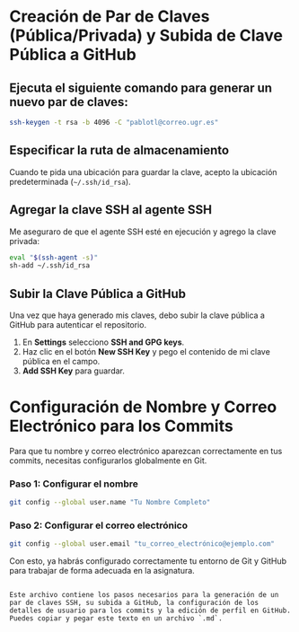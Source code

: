 # Creación de Par de Claves (Pública/Privada) y Subida de Clave Pública a GitHub

## Ejecuta el siguiente comando para generar un nuevo par de claves:

```bash
ssh-keygen -t rsa -b 4096 -C "pablotl@correo.ugr.es"
```

## Especificar la ruta de almacenamiento
Cuando te pida una ubicación para guardar la clave, acepto la ubicación predeterminada (`~/.ssh/id_rsa`).

## Agregar la clave SSH al agente SSH
Me aseguraro de que el agente SSH esté en ejecución y agrego la clave privada:

```bash
eval "$(ssh-agent -s)"
sh-add ~/.ssh/id_rsa
```


## Subir la Clave Pública a GitHub

Una vez que haya generado mis claves, debo subir la clave pública a GitHub para autenticar el repositorio.
1. En  **Settings** selecciono **SSH and GPG keys**.
2. Haz clic en el botón **New SSH Key** y pego el contenido de mi clave pública en el campo.
3. **Add SSH Key** para guardar.

# Configuración de Nombre y Correo Electrónico para los Commits

Para que tu nombre y correo electrónico aparezcan correctamente en tus commits, necesitas configurarlos globalmente en Git.

### Paso 1: Configurar el nombre

```bash
git config --global user.name "Tu Nombre Completo"
```

### Paso 2: Configurar el correo electrónico

```bash
git config --global user.email "tu_correo_electrónico@ejemplo.com"
```





Con esto, ya habrás configurado correctamente tu entorno de Git y GitHub para trabajar de forma adecuada en la asignatura.
```

Este archivo contiene los pasos necesarios para la generación de un par de claves SSH, su subida a GitHub, la configuración de los detalles de usuario para los commits y la edición de perfil en GitHub. Puedes copiar y pegar este texto en un archivo `.md`.
